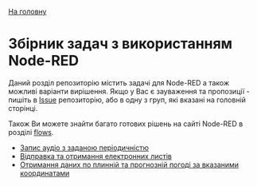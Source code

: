 [На головну](../README.md)

# Збірник задач з використанням Node-RED

Даний розділ репозиторію містить задачі для Node-RED а також можливі варіанти вирішення. Якщо у Вас є зауваження та пропозиції - пишіть в [Issue](https://github.com/pupenasan/NodeREDGuidUKR/issues) репозиторію, або в одну з груп, які вказані на головній сторінці.

Також Ви можете знайти багато готових рішень на сайті Node-RED  в розділі [flows](https://flows.nodered.org/search?type=flow).

- [Запис аудіо з заданою періодичністю](audiorecord.md)
- [Відправка та отримання електронних листів](email.md)
- [Отримання даних по плинній та прогнозній погоді за вказаними координатами](openweather.md)